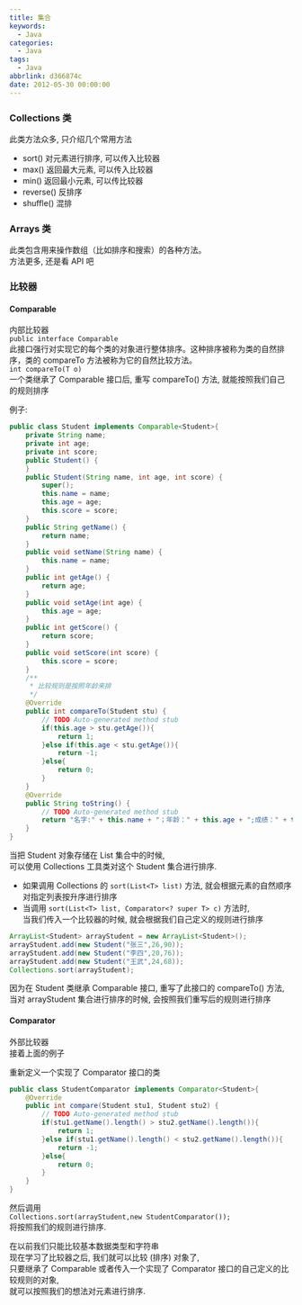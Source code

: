 ```yaml
---
title: 集合
keywords:
  - Java
categories:
  - Java
tags:
  - Java
abbrlink: d366874c
date: 2012-05-30 00:00:00
---
```


### Collections 类

此类方法众多, 只介绍几个常用方法

- sort() 对元素进行排序, 可以传入比较器
- max() 返回最大元素, 可以传入比较器
- min() 返回最小元素, 可以传比较器
- reverse() 反排序
- shuffle() 混排

### Arrays 类

此类包含用来操作数组（比如排序和搜索）的各种方法。  
方法更多, 还是看 API 吧

### 比较器

#### Comparable

内部比较器  
`public interface Comparable`  
此接口强行对实现它的每个类的对象进行整体排序。这种排序被称为类的自然排序，类的 compareTo 方法被称为它的自然比较方法。  
`int compareTo(T o)`  
一个类继承了 Comparable 接口后, 重写 compareTo() 方法, 就能按照我们自己的规则排序

例子:

```java
public class Student implements Comparable<Student>{
    private String name;
    private int age;
    private int score;
    public Student() {
    }
    public Student(String name, int age, int score) {
        super();
        this.name = name;
        this.age = age;
        this.score = score;
    }
    public String getName() {
        return name;
    }
    public void setName(String name) {
        this.name = name;
    }
    public int getAge() {
        return age;
    }
    public void setAge(int age) {
        this.age = age;
    }
    public int getScore() {
        return score;
    }
    public void setScore(int score) {
        this.score = score;
    }
    /**
     * 比较规则是按照年龄来排
     */
    @Override
    public int compareTo(Student stu) {
        // TODO Auto-generated method stub
        if(this.age > stu.getAge()){
            return 1;
        }else if(this.age < stu.getAge()){
            return -1;
        }else{
            return 0;
        }
    }
    @Override
    public String toString() {
        // TODO Auto-generated method stub
        return "名字:" + this.name + "；年龄：" + this.age + ";成绩：" + this.score;
    }
}
```

当把 Student 对象存储在 List 集合中的时候,  
可以使用 Collections 工具类对这个 Student 集合进行排序.

- 如果调用 Collections 的 `sort(List<T> list)` 方法, 就会根据元素的自然顺序 对指定列表按升序进行排序
- 当调用 `sort(List<T> list, Comparator<? super T> c)` 方法时,  
   当我们传入一个比较器的时候, 就会根据我们自己定义的规则进行排序

```java
ArrayList<Student> arrayStudent = new ArrayList<Student>();
arrayStudent.add(new Student("张三",26,90));
arrayStudent.add(new Student("李四",20,76));
arrayStudent.add(new Student("王武",24,68));
Collections.sort(arrayStudent);
```

因为在 Student 类继承 Comparable 接口, 重写了此接口的 compareTo() 方法, 当对 arrayStudent 集合进行排序的时候, 会按照我们重写后的规则进行排序

#### Comparator

外部比较器  
接着上面的例子

重新定义一个实现了 Comparator 接口的类

```java
public class StudentComparator implements Comparator<Student>{
    @Override
    public int compare(Student stu1, Student stu2) {
        // TODO Auto-generated method stub
        if(stu1.getName().length() > stu2.getName().length()){
            return 1;
        }else if(stu1.getName().length() < stu2.getName().length()){
            return -1;
        }else{
            return 0;
        }
    }
}
```

然后调用  
`Collections.sort(arrayStudent,new StudentComparator());`  
将按照我们的规则进行排序.

在以前我们只能比较基本数据类型和字符串  
现在学习了比较器之后, 我们就可以比较 (排序) 对象了,  
只要继承了 Comparable 或者传入一个实现了 Comparator 接口的自己定义的比较规则的对象,  
就可以按照我们的想法对元素进行排序.
